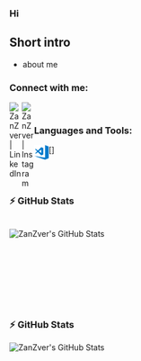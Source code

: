### Hi

## Short intro

- about me

### Connect with me:
[<img align="left" alt="ZanZver | LinkedIn" width="22px" src="https://cdn.jsdelivr.net/npm/simple-icons@v3/icons/linkedin.svg" />][linkedin]
[<img align="left" alt="ZanZver | Instagram" width="22px" src="https://cdn.jsdelivr.net/npm/simple-icons@v3/icons/instagram.svg" />][instagram]

<br />

### Languages and Tools:

[<img align="left" alt="Visual Studio Code" width="26px" src="https://raw.githubusercontent.com/github/explore/80688e429a7d4ef2fca1e82350fe8e3517d3494d/topics/visual-studio-code/visual-studio-code.png" />]

<br />
<br />



### :zap: GitHub Stats
<br />
<img align="left" alt="ZanZver's GitHub Stats" src="https://github-readme-stats.vercel.app/api?username=ZanZver&show_icons=true&theme=nightowl"/>

<br />
<br />
<br />
<br />
<br />
<br />
<br />
<br />

### :zap: GitHub Stats
<img align="left" alt="ZanZver's GitHub Stats" src="https://github-readme-stats.vercel.app/api/top-langs/?username=ZanZver"/>


[instagram]: https://www.instagram.com/zan_the_zver/
[linkedin]: https://www.linkedin.com/in/zan-zver/
